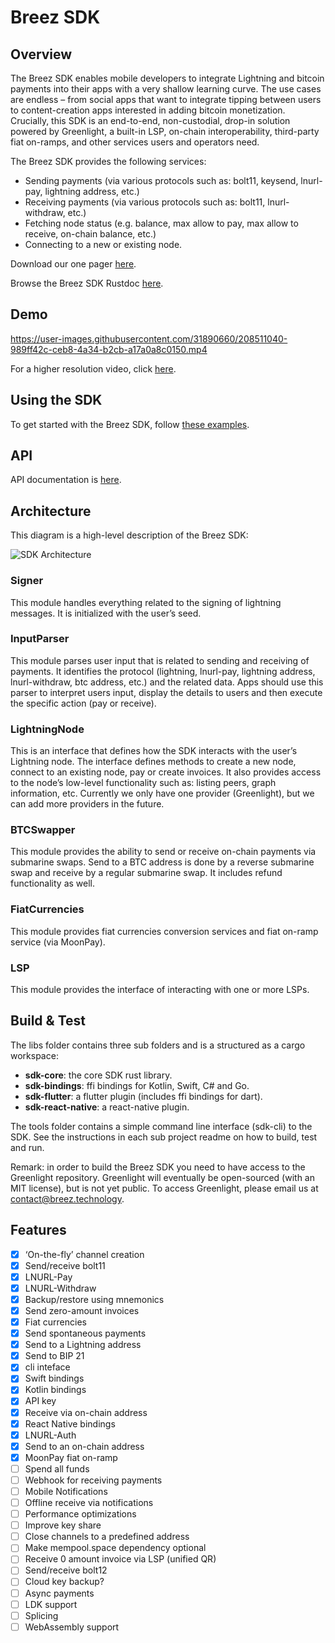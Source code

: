 # Breez SDK

## Overview
The Breez SDK enables mobile developers to integrate Lightning and bitcoin payments into their apps with a very shallow learning curve. The use cases are endless – from social apps that want to integrate tipping between users to content-creation apps interested in adding bitcoin monetization. Crucially, this SDK is an end-to-end, non-custodial, drop-in solution powered by Greenlight, a built-in LSP, on-chain interoperability, third-party fiat on-ramps, and other services users and operators need.
   
The Breez SDK provides the following services:
* Sending payments (via various protocols such as: bolt11, keysend, lnurl-pay, lightning address, etc.)
* Receiving payments (via various protocols such as: bolt11, lnurl-withdraw, etc.)
* Fetching node status (e.g. balance, max allow to pay, max allow to receive, on-chain balance, etc.)
* Connecting to a new or existing node.

Download our one pager [here](https://drive.google.com/file/d/1MBINTyEXX9tFLVXd3QoTUKLNWgjgWN2I/view?usp=drivesdk). 

Browse the Breez SDK Rustdoc [here](https://breez.github.io/breez-sdk/breez_sdk_core/).

## Demo

https://user-images.githubusercontent.com/31890660/208511040-989ff42c-ceb8-4a34-b2cb-a17a0a8c0150.mp4

For a higher resolution video, click [here](https://youtu.be/PRVWB4K52Es).

## Using the SDK
To get started with the Breez SDK, follow [these examples](https://sdk-doc.breez.technology/).

## API
API documentation is [here](https://breez.github.io/breez-sdk-rustdoc/doc/breez_sdk_core/). 

## Architecture
This diagram is a high-level description of the Breez SDK:

![SDK Architecture](https://user-images.githubusercontent.com/31890660/208512955-6e648b86-4c8a-457a-b844-3dda8b2aa8ec.png)

### Signer
This module handles everything related to the signing of lightning messages. It is initialized with the user’s seed.
### InputParser
This module parses user input that is related to sending and receiving of payments. It identifies the protocol (lightning, lnurl-pay, lightning address, lnurl-withdraw, btc address, etc.) and the related data. Apps should use this parser to interpret users input, display the details to users and then execute the specific action (pay or receive).
### LightningNode
This is an interface that defines how the SDK interacts with the user’s Lightning node. The interface defines methods to create a new node, connect to an existing node, pay or create invoices. It also provides access to the node’s low-level functionality such as: listing peers, graph information, etc. Currently we only have one provider (Greenlight), but we can add more providers in the future.
### BTCSwapper
This module provides the ability to send or receive on-chain payments via submarine swaps. Send to a BTC address is done by a reverse submarine swap and receive by a regular submarine swap. It includes refund functionality as well.
### FiatCurrencies
This module provides fiat currencies conversion services and fiat on-ramp service (via MoonPay).
### LSP
This module provides the interface of interacting with one or more LSPs.

## Build & Test
The libs folder contains three sub folders and is a structured as a cargo workspace:
* **sdk-core**: the core SDK rust library. 
* **sdk-bindings**: ffi bindings for Kotlin, Swift, C# and Go. 
* **sdk-flutter**: a flutter plugin (includes ffi bindings for dart).
* **sdk-react-native**: a react-native plugin.

The tools folder contains a simple command line interface (sdk-cli) to the SDK.
See the instructions in each sub project readme on how to build, test and run.

Remark: in order to build the Breez SDK you need to have access to the Greenlight repository. Greenlight will eventually be open-sourced (with an MIT license), but is not yet public. To access Greenlight, please email us at contact@breez.technology.

## Features
- [x] ‘On-the-fly’ channel creation
- [x] Send/receive bolt11
- [x] LNURL-Pay
- [x] LNURL-Withdraw
- [x] Backup/restore using mnemonics 
- [x] Send zero-amount invoices
- [x] Fiat currencies
- [x] Send spontaneous payments
- [x] Send to a Lightning address
- [x] Send to BIP 21
- [x] cli inteface 
- [x] Swift bindings
- [x] Kotlin bindings
- [x] API key
- [x] Receive via on-chain address
- [x] React Native bindings
- [x] LNURL-Auth
- [x] Send to an on-chain address
- [x] MoonPay fiat on-ramp
- [ ] Spend all funds
- [ ] Webhook for receiving payments
- [ ] Mobile Notifications
- [ ] Offline receive via notifications
- [ ] Performance optimizations
- [ ] Improve key share 
- [ ] Close channels to a predefined address 
- [ ] Make mempool.space dependency optional 
- [ ] Receive 0 amount invoice via LSP (unified QR)
- [ ] Send/receive bolt12
- [ ] Cloud key backup? 
- [ ] Async payments
- [ ] LDK support
- [ ] Splicing
- [ ] WebAssembly support
